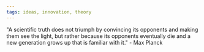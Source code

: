 ```yaml
---
tags: ideas, innovation, theory
---
```


"A scientific truth does not triumph by convincing its opponents and making them
see the light, but rather because its opponents eventually die and a new
generation grows up that is familiar with it." - Max Planck
